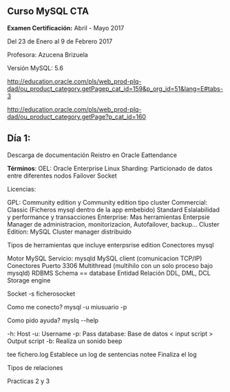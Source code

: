 Curso MySQL CTA
---------------

**Examen Certificación:** Abril - Mayo 2017

Del 23 de Enero al 9 de Febrero 2017

Profesora: Azucena Brizuela

Versión MySQL: 5.6

http://education.oracle.com/pls/web_prod-plq-dad/ou_product_category.getPagep_cat_id=159&p_org_id=51&lang=E#tabs-3

http://education.oracle.com/pls/web_prod-plq-dad/ou_product_category.getPage?p_cat_id=160

**Día 1:**
----------

Descarga de documentación
Reistro en Oracle Eattendance

**Términos**:
OEL: Oracle Enterprise Linux
Sharding: Particionado de datos entre diferentes nodos
Failover
Socket


Licencias:

GPL: Community edition y Community edition tipo cluster
Commercial: 
Classic (Ficheros mysql dentro de la app embebido)
Standard Eslalabilidad y performance y transacciones
Enterprise: Mas herramientas Enterpsie Manager de administracion, monitorizacion, Autofailover, backup...
Cluster	Edition: MySQL Cluster manager distribuido

Tipos de herramientas que incluye enterpsrise edition
Conectores mysql

Motor MySQL Servicio: mysqld
MySQL client (comunicacion TCP/IP)
Conectores
Puerto 3306
Multithread (multihilo con un solo proceso bajo mysqld)
RDBMS
Schema == database
Entidad
Relación
DDL, DML, DCL
Storage engine


Socket 
-s ficherosocket

Como me conecto?
mysql -u miusuario -p

Como pido ayuda?
myslq  --help

-h: Host
-u: Username
-p: Pass
database: Base de datos
< input script
\> Output script
-b: Realiza un sonido beep

tee fichero.log
Establece un log de sentencias
notee
Finaliza el log

Tipos de relaciones

Practicas 2 y 3



